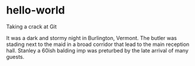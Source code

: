 # hello-world
Taking a crack at Git

It was a dark and stormy night in Burlington, Vermont. The butler was stading next to the maid in a broad corridor that lead to the main reception hall. Stanley a 60ish balding imp was preturbed by the late arrival of many guests.
